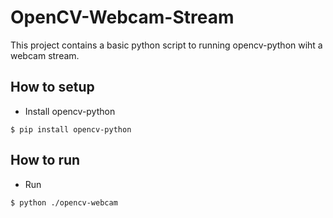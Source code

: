 # OpenCV-Webcam-Stream
This project contains a basic python script to running opencv-python wiht a webcam stream.

## How to setup
- Install opencv-python
```
$ pip install opencv-python
```

## How to run
- Run
```
$ python ./opencv-webcam
```
